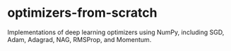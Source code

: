 # optimizers-from-scratch
Implementations of deep learning optimizers using NumPy, including SGD, Adam, Adagrad, NAG, RMSProp, and Momentum.
